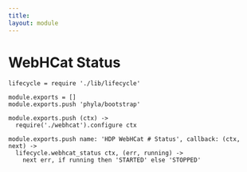 ```yaml
---
title: 
layout: module
---
```


# WebHCat Status

    lifecycle = require './lib/lifecycle'

    module.exports = []
    module.exports.push 'phyla/bootstrap'

    module.exports.push (ctx) ->
      require('./webhcat').configure ctx

    module.exports.push name: 'HDP WebHCat # Status', callback: (ctx, next) ->
      lifecycle.webhcat_status ctx, (err, running) ->
        next err, if running then 'STARTED' else 'STOPPED'

